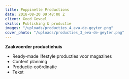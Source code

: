 ```yaml
---
title: Poppinette Productions
date: 2018-08-20 09:48:00 Z
client: Goed Gevoel
skills: Publishing & productie
images: "/uploads/producties_4_eva-de-geyter.png"
cover_photo: "/uploads/producties_3_eva-de-geyter.png"
---
```


**Zaakvoerder productiehuis**
* Ready-made lifestyle producties voor magazines
* Content planning
* Productie-coördinatie
* Tekst


